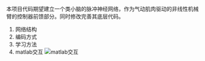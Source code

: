 本项目代码期望建立一个类小脑的脉冲神经网络，作为气动肌肉驱动的非线性机械臂的控制器前馈部分。同时修改完善其底层代码。
1. 网络结构
2. 编码方式
3. 学习方法
4. matlab交互
![matlab交互](https://images.gitee.com/uploads/images/2021/0423/103538_f223e7e2_8871149.png "通讯原理图.png")







